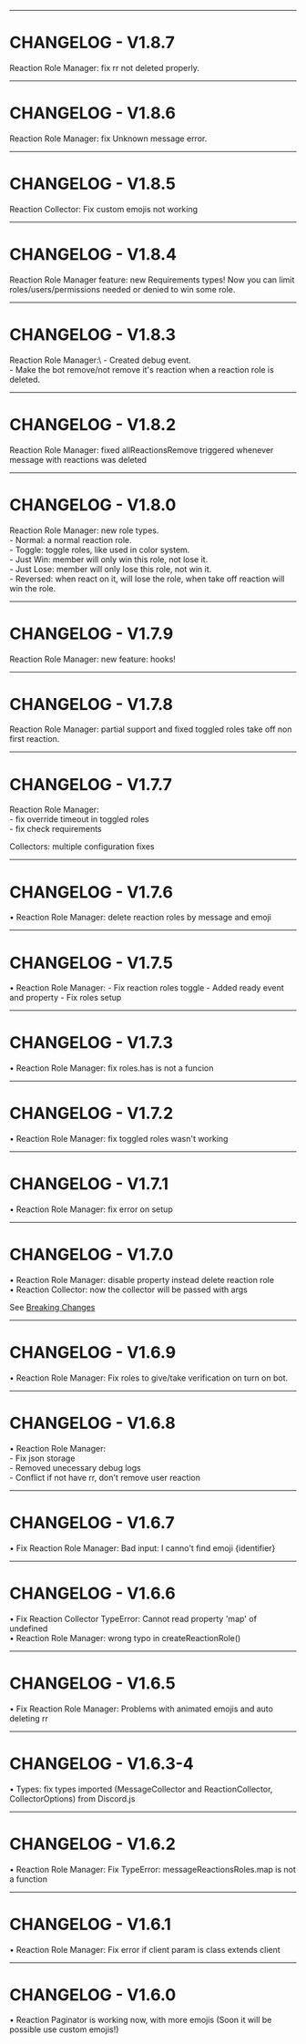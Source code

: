 
---
# CHANGELOG - V1.8.7

Reaction Role Manager: fix rr not deleted properly.

---
# CHANGELOG - V1.8.6

Reaction Role Manager: fix Unknown message error.

---
# CHANGELOG - V1.8.5

Reaction Collector: Fix custom emojis not working

---
# CHANGELOG - V1.8.4

Reaction Role Manager feature: new Requirements types! Now you can limit roles/users/permissions needed or denied to win some role.

---
# CHANGELOG - V1.8.3

Reaction Role Manager:\ 
    - Created debug event.\
    - Make the bot remove/not remove it's reaction when a reaction role is deleted.

---
# CHANGELOG - V1.8.2

Reaction Role Manager: fixed allReactionsRemove triggered whenever message with reactions was deleted

---
# CHANGELOG - V1.8.0

Reaction Role Manager: new role types.\
    - Normal: a normal reaction role.\
    - Toggle: toggle roles, like used in color system.\
    - Just Win: member will only win this role, not lose it.\
    - Just Lose: member will only lose this role, not win it.\
    - Reversed: when react on it, will lose the role, when take off reaction will win the role.

---
# CHANGELOG - V1.7.9

Reaction Role Manager: new feature: hooks!

---
# CHANGELOG - V1.7.8

Reaction Role Manager: partial support and fixed toggled roles take off non first reaction.

---
# CHANGELOG - V1.7.7

Reaction Role Manager:\
    - fix override timeout in toggled roles\
    - fix check requirements

Collectors: multiple configuration fixes

---
# CHANGELOG - V1.7.6

• Reaction Role Manager: delete reaction roles by message and emoji

---
# CHANGELOG - V1.7.5

• Reaction Role Manager: 
    - Fix reaction roles toggle
    - Added ready event and property
    - Fix roles setup

---
# CHANGELOG - V1.7.3

• Reaction Role Manager: fix roles.has is not a funcion

---
# CHANGELOG - V1.7.2

• Reaction Role Manager: fix toggled roles wasn't working

---
# CHANGELOG - V1.7.1

• Reaction Role Manager: fix error on setup

---
# CHANGELOG - V1.7.0

• Reaction Role Manager: disable property instead delete reaction role\
• Reaction Collector: now the collector will be passed with args

See [Breaking Changes](./BREAKING_CHANGES.md)

---
# CHANGELOG - V1.6.9

• Reaction Role Manager: Fix roles to give/take verification on turn on bot.

---
# CHANGELOG - V1.6.8

• Reaction Role Manager:\
    - Fix json storage\
    - Removed unecessary debug logs\
    - Conflict if not have rr, don't remove user reaction

---
# CHANGELOG - V1.6.7

• Fix Reaction Role Manager: Bad input: I canno't find emoji {identifier}

---
# CHANGELOG - V1.6.6

• Fix Reaction Collector TypeError: Cannot read property 'map' of undefined\
• Reaction Role Manager: wrong typo in createReactionRole()

---
# CHANGELOG - V1.6.5

• Fix Reaction Role Manager: Problems with animated emojis and auto deleting rr

---
# CHANGELOG - V1.6.3-4

• Types: fix types imported (MessageCollector and ReactionCollector, CollectorOptions) from Discord.js

---
# CHANGELOG - V1.6.2

• Reaction Role Manager: Fix TypeError: messageReactionsRoles.map is not a function

---
# CHANGELOG - V1.6.1

• Reaction Role Manager: Fix error if client param is class extends client

---
# CHANGELOG - V1.6.0

• Reaction Paginator is working now, with more emojis (Soon it will be possible use custom emojis!)
